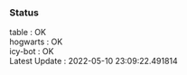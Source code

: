 ### Status


table : OK  
hogwarts : OK  
icy-bot : OK  
Latest Update : 2022-05-10 23:09:22.491814
